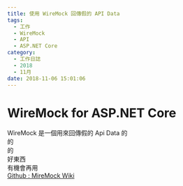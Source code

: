 ```yaml
---
title: 使用 WireMock 回傳假的 API Data
tags:
  - 工作
  - WireMock
  - API
  - ASP.NET Core
category:
  - 工作日誌
  - 2018
  - 11月
date: 2018-11-06 15:01:06
---
```

# WireMock for ASP.NET Core #

WireMock 是一個用來回傳假的 Api Data 的  
的  
的  
好東西  
有機會再用  
[Github : MireMock Wiki](https://github.com/WireMock-Net/WireMock.Net/wiki/WireMock-as-a-(Azure)-Web-App)